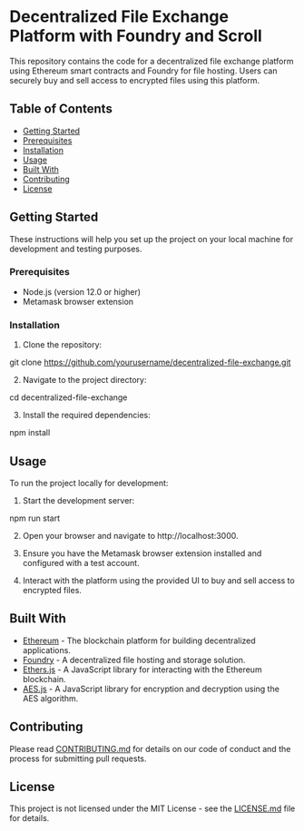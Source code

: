 # Decentralized File Exchange Platform with Foundry and Scroll

This repository contains the code for a decentralized file exchange platform using Ethereum smart contracts and Foundry for file hosting. Users can securely buy and sell access to encrypted files using this platform.

## Table of Contents

- [Getting Started](#getting-started)
- [Prerequisites](#prerequisites)
- [Installation](#installation)
- [Usage](#usage)
- [Built With](#built-with)
- [Contributing](#contributing)
- [License](#license)

## Getting Started

These instructions will help you set up the project on your local machine for development and testing purposes.

### Prerequisites

- Node.js (version 12.0 or higher)
- Metamask browser extension

### Installation

1. Clone the repository:

git clone https://github.com/yourusername/decentralized-file-exchange.git

2. Navigate to the project directory:

cd decentralized-file-exchange

3. Install the required dependencies:

npm install

## Usage

To run the project locally for development:

1. Start the development server:

npm run start

2. Open your browser and navigate to http://localhost:3000.

3. Ensure you have the Metamask browser extension installed and configured with a test account.

4. Interact with the platform using the provided UI to buy and sell access to encrypted files.

## Built With

- [Ethereum](https://ethereum.org/) - The blockchain platform for building decentralized applications.
- [Foundry](https://github.com/foundry-rs) - A decentralized file hosting and storage solution.
- [Ethers.js](https://github.com/ethers-io/ethers.js/) - A JavaScript library for interacting with the Ethereum blockchain.
- [AES.js](https://www.npmjs.com/package/aes-js) - A JavaScript library for encryption and decryption using the AES algorithm.

## Contributing

Please read [CONTRIBUTING.md](CONTRIBUTING.md) for details on our code of conduct and the process for submitting pull requests.

## License

This project is not licensed under the MIT License - see the [LICENSE.md](LICENSE.md) file for details.

